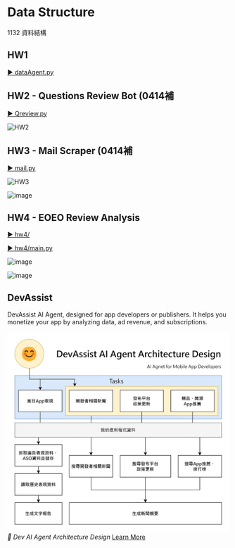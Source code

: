# Data Structure
1132 資料結構


## HW1

[▶️ dataAgent.py](./tests/autogen/dataAgent.py)

## HW2 - Questions Review Bot (0414補

[▶️ Qreview.py](./tests/autogen/DRai/Qreview.py)

![HW2](https://github.com/user-attachments/assets/0812bbfd-6784-41d5-9ff0-4b0d85643a23)

## HW3 - Mail Scraper (0414補

[▶️ mail.py](./tests/autogen/webcon/mail.py)

![HW3](https://github.com/user-attachments/assets/5da564c4-d406-4d01-987e-6f57e66a297b)

![image](https://github.com/user-attachments/assets/a679d8c5-83a2-4c1d-a76d-0efe518f0d75)

## HW4 - EOEO Review Analysis

[▶️ hw4/](./tests/hw4/)

[▶️ hw4/main.py](./tests/hw4/main.py)

![image](https://github.com/user-attachments/assets/765e1354-292b-4900-a3d9-46ea4dce407d)

![image](https://github.com/user-attachments/assets/6f0c0bd3-5522-449b-9af9-46a73a62be92)


## DevAssist

DevAssist AI Agent, designed for app developers or publishers. It helps you monetize your app by analyzing data, ad revenue, and subscriptions.

[![Dev AI Agent Architecture](./images/AIAppDevArchitecture.jpg)](https://samko5sam.github.io/data-structure-class/DevAssist.html)
*🔼 Dev AI Agent Architecture Design* [Learn More](https://samko5sam.github.io/data-structure-class/DevAssist.html)
